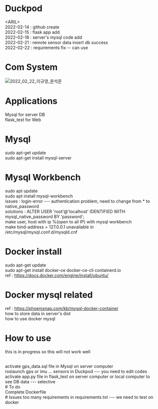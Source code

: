 # Duckpod
\<ARIL\>
<br>
2022-02-14 : github create
<br>
2022-02-15 : flask app add
<br>
2022-02-18 : server's mysql code add
<br>
2022-02-21 : remote sensor data insert db success
<br>
2022-02-22 : requirements fix -- can use
<br>
# Com System
![2022_02_22_이규영_문석준](https://user-images.githubusercontent.com/77026510/155073784-5c461e86-23f9-43ed-82f2-854653d5f481.png)
# Applications
Mysql for server DB
<br>
flask_test for Web
<br>
# Mysql
sudo apt-get update
<br>
sudo apt-get install mysql-server
<br>
# Mysql Workbench
sudo apt update
<br>
sudo apt install mysql-workbench
<br>
issues : login-error --- authentication problem, need to change from * to native_password
<br>
solutions : ALTER USER 'root'@'localhost' IDENTIFIED WITH mysql_native_password BY 'password';
<br>
make user, host with ip %(open to all IP) with mysql workbench 
<br>
make bind-address = 127.0.0.1 unavailable in /etc/mysql/mysql.conf.d/mysqld.cnf
<br>
# Docker install
 sudo apt-get update
<br>
 sudo apt-get install docker-ce docker-ce-cli containerd.io
<br>
ref : https://docs.docker.com/engine/install/ubuntu/
<br>
# Docker mysql related
ref : https://phoenixnap.com/kb/mysql-docker-container
<br>
how to store data in server's dist
<br>
how to use docker mysql
# How to use
<p>this is in progress so this will not work well<p>
<br>
activate gps_data.sql file in Mysql on server computer
<br>
roslaunch gps or imu ... sensors in Duckpod --- you need to edit codes
<br>
activate app.py file in flask_test on server computer or local computer to see DB data --- selective
<br>
# To do
<br>
Complete Dockerfile
<br>
# Issues
too many requirements in requirements.txt --- we need to test on docker
